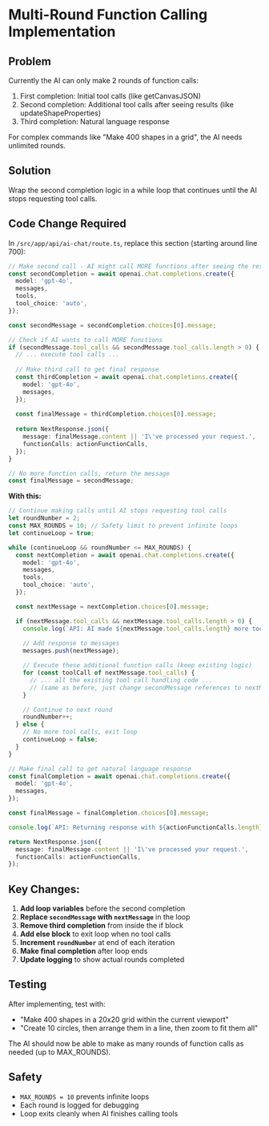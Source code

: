 # Multi-Round Function Calling Implementation

## Problem
Currently the AI can only make 2 rounds of function calls:
1. First completion: Initial tool calls (like getCanvasJSON)
2. Second completion: Additional tool calls after seeing results (like updateShapeProperties)
3. Third completion: Natural language response

For complex commands like "Make 400 shapes in a grid", the AI needs unlimited rounds.

## Solution
Wrap the second completion logic in a while loop that continues until the AI stops requesting tool calls.

## Code Change Required

In `/src/app/api/ai-chat/route.ts`, replace this section (starting around line 700):

```typescript
// Make second call - AI might call MORE functions after seeing the results
const secondCompletion = await openai.chat.completions.create({
  model: 'gpt-4o',
  messages,
  tools,
  tool_choice: 'auto',
});

const secondMessage = secondCompletion.choices[0].message;

// Check if AI wants to call MORE functions
if (secondMessage.tool_calls && secondMessage.tool_calls.length > 0) {
  // ... execute tool calls ...
  
  // Make third call to get final response
  const thirdCompletion = await openai.chat.completions.create({
    model: 'gpt-4o',
    messages,
  });
  
  const finalMessage = thirdCompletion.choices[0].message;
  
  return NextResponse.json({
    message: finalMessage.content || 'I\'ve processed your request.',
    functionCalls: actionFunctionCalls,
  });
}

// No more function calls, return the message
const finalMessage = secondMessage;
```

**With this:**

```typescript
// Continue making calls until AI stops requesting tool calls
let roundNumber = 2;
const MAX_ROUNDS = 10; // Safety limit to prevent infinite loops
let continueLoop = true;

while (continueLoop && roundNumber <= MAX_ROUNDS) {
  const nextCompletion = await openai.chat.completions.create({
    model: 'gpt-4o',
    messages,
    tools,
    tool_choice: 'auto',
  });

  const nextMessage = nextCompletion.choices[0].message;

  if (nextMessage.tool_calls && nextMessage.tool_calls.length > 0) {
    console.log(`API: AI made ${nextMessage.tool_calls.length} more tool calls in round ${roundNumber}`);
    
    // Add response to messages
    messages.push(nextMessage);

    // Execute these additional function calls (keep existing logic)
    for (const toolCall of nextMessage.tool_calls) {
      // ... all the existing tool call handling code ...
      // (same as before, just change secondMessage references to nextMessage)
    }

    // Continue to next round
    roundNumber++;
  } else {
    // No more tool calls, exit loop
    continueLoop = false;
  }
}

// Make final call to get natural language response
const finalCompletion = await openai.chat.completions.create({
  model: 'gpt-4o',
  messages,
});

const finalMessage = finalCompletion.choices[0].message;

console.log(`API: Returning response with ${actionFunctionCalls.length} function calls (after ${roundNumber - 1} rounds)`);

return NextResponse.json({
  message: finalMessage.content || 'I\'ve processed your request.',
  functionCalls: actionFunctionCalls,
});
```

## Key Changes:
1. **Add loop variables** before the second completion
2. **Replace `secondMessage` with `nextMessage`** in the loop
3. **Remove third completion** from inside the if block
4. **Add else block** to exit loop when no tool calls
5. **Increment `roundNumber`** at end of each iteration
6. **Make final completion** after loop ends
7. **Update logging** to show actual rounds completed

## Testing
After implementing, test with:
- "Make 400 shapes in a 20x20 grid within the current viewport"
- "Create 10 circles, then arrange them in a line, then zoom to fit them all"

The AI should now be able to make as many rounds of function calls as needed (up to MAX_ROUNDS).

## Safety
- `MAX_ROUNDS = 10` prevents infinite loops
- Each round is logged for debugging
- Loop exits cleanly when AI finishes calling tools

